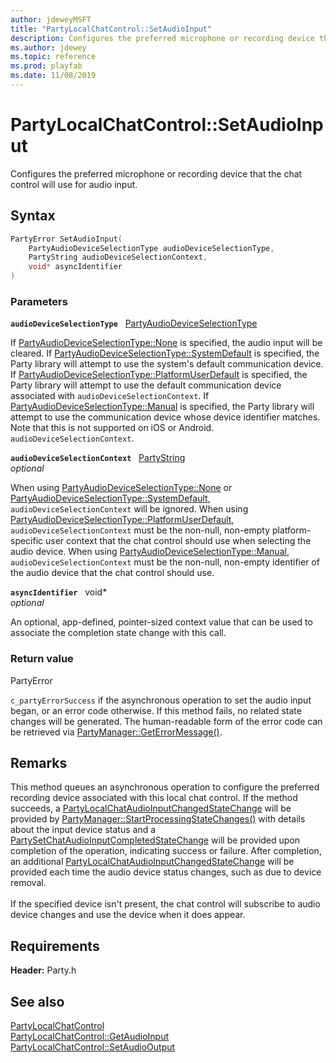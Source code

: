 ```yaml
---
author: jdeweyMSFT
title: "PartyLocalChatControl::SetAudioInput"
description: Configures the preferred microphone or recording device that the chat control will use for audio input.
ms.author: jdewey
ms.topic: reference
ms.prod: playfab
ms.date: 11/08/2019
---
```


# PartyLocalChatControl::SetAudioInput  

Configures the preferred microphone or recording device that the chat control will use for audio input.  

## Syntax  
  
```cpp
PartyError SetAudioInput(  
    PartyAudioDeviceSelectionType audioDeviceSelectionType,  
    PartyString audioDeviceSelectionContext,  
    void* asyncIdentifier  
)  
```  
  
### Parameters  
  
**`audioDeviceSelectionType`** &nbsp; [PartyAudioDeviceSelectionType](../../../enums/partyaudiodeviceselectiontype.md)  
  
If [PartyAudioDeviceSelectionType::None](../../../enums/partyaudiodeviceselectiontype.md) is specified, the audio input will be cleared. If [PartyAudioDeviceSelectionType::SystemDefault](../../../enums/partyaudiodeviceselectiontype.md) is specified, the Party library will attempt to use the system's default communication device. If [PartyAudioDeviceSelectionType::PlatformUserDefault](../../../enums/partyaudiodeviceselectiontype.md) is specified, the Party library will attempt to use the default communication device associated with `audioDeviceSelectionContext`. If [PartyAudioDeviceSelectionType::Manual](../../../enums/partyaudiodeviceselectiontype.md) is specified, the Party library will attempt to use the communication device whose device identifier matches. Note that this is not supported on iOS or Android. `audioDeviceSelectionContext`.  
  
**`audioDeviceSelectionContext`** &nbsp; [PartyString](../../../typedefs.md)  
*optional*  
  
When using [PartyAudioDeviceSelectionType::None](../../../enums/partyaudiodeviceselectiontype.md) or [PartyAudioDeviceSelectionType::SystemDefault](../../../enums/partyaudiodeviceselectiontype.md), `audioDeviceSelectionContext` will be ignored. When using [PartyAudioDeviceSelectionType::PlatformUserDefault](../../../enums/partyaudiodeviceselectiontype.md), `audioDeviceSelectionContext` must be the non-null, non-empty platform-specific user context that the chat control should use when selecting the audio device. When using [PartyAudioDeviceSelectionType::Manual](../../../enums/partyaudiodeviceselectiontype.md), `audioDeviceSelectionContext` must be the non-null, non-empty identifier of the audio device that the chat control should use.  
  
**`asyncIdentifier`** &nbsp; void*  
*optional*  
  
An optional, app-defined, pointer-sized context value that can be used to associate the completion state change with this call.  
  
  
### Return value  
PartyError
  
```c_partyErrorSuccess``` if the asynchronous operation to set the audio input began, or an error code otherwise. If this method fails, no related state changes will be generated. The human-readable form of the error code can be retrieved via [PartyManager::GetErrorMessage()](../../PartyManager/methods/partymanager_geterrormessage.md).
  
## Remarks  
  
This method queues an asynchronous operation to configure the preferred recording device associated with this local chat control. If the method succeeds, a [PartyLocalChatAudioInputChangedStateChange](../../../structs/partylocalchataudioinputchangedstatechange.md) will be provided by [PartyManager::StartProcessingStateChanges()](../../PartyManager/methods/partymanager_startprocessingstatechanges.md) with details about the input device status and a [PartySetChatAudioInputCompletedStateChange](../../../structs/partysetchataudioinputcompletedstatechange.md) will be provided upon completion of the operation, indicating success or failure. After completion, an additional [PartyLocalChatAudioInputChangedStateChange](../../../structs/partylocalchataudioinputchangedstatechange.md) will be provided each time the audio device status changes, such as due to device removal. <br /><br /> If the specified device isn't present, the chat control will subscribe to audio device changes and use the device when it does appear.
  
## Requirements  
  
**Header:** Party.h
  
## See also  
[PartyLocalChatControl](../partylocalchatcontrol.md)  
[PartyLocalChatControl::GetAudioInput](partylocalchatcontrol_getaudioinput.md)  
[PartyLocalChatControl::SetAudioOutput](partylocalchatcontrol_setaudiooutput.md)
  
  
